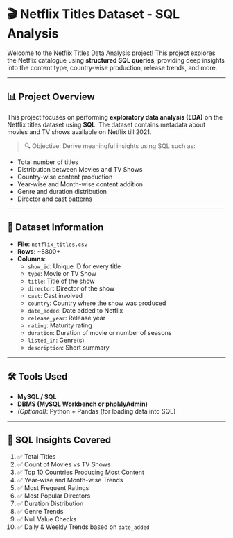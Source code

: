 # 🎬 Netflix Titles Dataset - SQL Analysis

Welcome to the Netflix Titles Data Analysis project! This project explores the Netflix catalogue using **structured SQL queries**, providing deep insights into the content type, country-wise production, release trends, and more.

---

## 📊 Project Overview

This project focuses on performing **exploratory data analysis (EDA)** on the Netflix titles dataset using **SQL**. The dataset contains metadata about movies and TV shows available on Netflix till 2021.

> 🔍 Objective: Derive meaningful insights using SQL such as:
- Total number of titles
- Distribution between Movies and TV Shows
- Country-wise content production
- Year-wise and Month-wise content addition
- Genre and duration distribution
- Director and cast patterns

---

## 📁 Dataset Information

- **File**: `netflix_titles.csv`
- **Rows**: ~8800+
- **Columns**:
  - `show_id`: Unique ID for every title
  - `type`: Movie or TV Show
  - `title`: Title of the show
  - `director`: Director of the show
  - `cast`: Cast involved
  - `country`: Country where the show was produced
  - `date_added`: Date added to Netflix
  - `release_year`: Release year
  - `rating`: Maturity rating
  - `duration`: Duration of movie or number of seasons
  - `listed_in`: Genre(s)
  - `description`: Short summary

---

## 🛠️ Tools Used

- **MySQL / SQL**
- **DBMS (MySQL Workbench or phpMyAdmin)**
- *(Optional)*: Python + Pandas (for loading data into SQL)

---

## 🧠 SQL Insights Covered

1. ✅ Total Titles
2. ✅ Count of Movies vs TV Shows
3. ✅ Top 10 Countries Producing Most Content
4. ✅ Year-wise and Month-wise Trends
5. ✅ Most Frequent Ratings
6. ✅ Most Popular Directors
7. ✅ Duration Distribution
8. ✅ Genre Trends
9. ✅ Null Value Checks
10. ✅ Daily & Weekly Trends based on `date_added`



